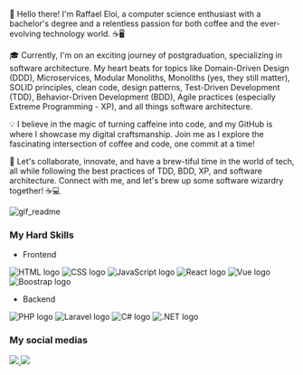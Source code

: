 👋 Hello there! I'm Raffael Eloi, a computer science enthusiast with a bachelor's degree and a relentless passion for both coffee and the ever-evolving technology world. ☕🖥️

🎓 Currently, I'm on an exciting journey of postgraduation, specializing in software architecture. My heart beats for topics like Domain-Driven Design (DDD), Microservices, Modular Monoliths, Monoliths (yes, they still matter), SOLID principles, clean code, design patterns, Test-Driven Development (TDD), Behavior-Driven Development (BDD), Agile practices (especially Extreme Programming - XP), and all things software architecture.

💡 I believe in the magic of turning caffeine into code, and my GitHub is where I showcase my digital craftsmanship. Join me as I explore the fascinating intersection of coffee and code, one commit at a time!

🚀 Let's collaborate, innovate, and have a brew-tiful time in the world of tech, all while following the best practices of TDD, BDD, XP, and software architecture. Connect with me, and let's brew up some software wizardry together! ☕💻

![gif_readme](https://user-images.githubusercontent.com/51720161/139523034-f7da3b43-4ee3-411d-9b1e-d6d2c7786f1e.gif)

### My Hard Skills
+ Frontend
<div>
  <img alt="HTML logo" src="https://img.shields.io/badge/HTML5-E34F26?style=for-the-badge&logo=html5&logoColor=white"/>
  <img alt="CSS logo" src="https://img.shields.io/badge/CSS3-1572B6?style=for-the-badge&logo=css3&logoColor=white"/>
  <img alt="JavaScript logo" src="https://img.shields.io/badge/JavaScript-323330?style=for-the-badge&logo=javascript&logoColor=F7DF1E"/>
  <img alt="React logo" src="https://img.shields.io/badge/React-20232A?style=for-the-badge&logo=react&logoColor=61DAFB"/>
  <img alt="Vue logo" src="https://img.shields.io/badge/Vue.js-35495E?style=for-the-badge&logo=vue.js&logoColor=4FC08D"/>
  <img alt="Boostrap logo" src="https://img.shields.io/badge/Bootstrap-563D7C?style=for-the-badge&logo=bootstrap&logoColor=white"/>
</div>

+ Backend
<div>
  <img alt="PHP logo" src="https://img.shields.io/badge/PHP-777BB4?style=for-the-badge&logo=php&logoColor=white"/>
  <img alt="Laravel logo" src="https://img.shields.io/badge/Laravel-FF2D20?style=for-the-badge&logo=laravel&logoColor=white"/>
  <img alt="C# logo" src="https://img.shields.io/badge/C%23-239120?style=for-the-badge&logo=c-sharp&logoColor=white"/>
  <img alt=".NET logo" src="https://img.shields.io/badge/.NET-5C2D91?style=for-the-badge&logo=.net&logoColor=white"/>
</div>

### My social medias
<div>
  <a href="mailto:raffaeleloi121@gmail.com" target="_blank">
    <img src="https://img.shields.io/badge/Gmail-D14836?style=for-the-badge&logo=gmail&logoColor=white"/>
  </a>
  <a href="https://www.linkedin.com/in/raffael-eloi/" target="_blank">
    <img src="https://img.shields.io/badge/LinkedIn-0077B5?style=for-the-badge&logo=linkedin&logoColor=white"/>
  </a>
</div>
